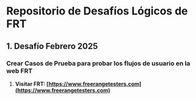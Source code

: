 # Repositorio de Desafíos Lógicos de FRT

## 1. **Desafío Febrero 2025**

### Crear Casos de Prueba para probar los flujos de usuario en la web FRT

1. **Visitar FRT: [https://www.freerangetesters.com](https://www.freerangetesters.com)**
   